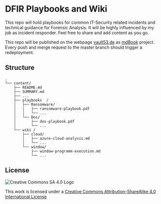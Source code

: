 # DFIR Playbooks and Wiki

This repo will hold playbooks for common IT-Security related incidents and technical guidance for Forensic Analysis. It will be highly influenced by my job as incident responder. Feel free to share and add content as you go.

This repo will be published on the webpage [vault53.de](https://www.vault53.de) as [mdBook](https://github.com/rust-lang/mdBook) project. Every push and merge request to the master branch should trigger a redeployment.

## Structure
```
.
└── content/
    ├── README.md
    ├── SUMMARY.md
    ├── ...
    ├── playbooks  /
    │   ├── Ransomware/
    │   │   ├── ransomware-playbook.pdf
    │   │   └── ...
    │   └── Dos/
    │       ├── dos-playbook.pdf
    │       └── ...
    └── wiki /
        ├── cloud/
        │   ├── azure-cloud-analysis.md
        │   └── ...
        └── window/
            ├── window-programm-execution.md
            └── ...
```

## License
![Creative Commons SA 4.0 Logo](https://i.creativecommons.org/l/by-sa/4.0/80x15.png "CC Logo")

This work is licensed under a [Creative Commons Attribution-ShareAlike 4.0 International License](http://creativecommons.org/licenses/by-sa/4.0/)

